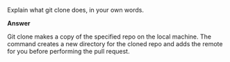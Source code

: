 Explain what git clone does, in your own words.

**Answer**

Git clone makes a copy of the specified repo on the local machine. The command creates a new directory for the cloned repo and adds the remote for you before performing the pull request.
